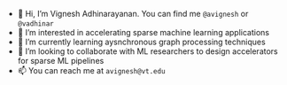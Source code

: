 - 👋 Hi, I’m Vignesh Adhinarayanan. You can find me `@avignesh` or `@vadhinar`
- 👀 I’m interested in accelerating sparse machine learning applications
- 🌱 I’m currently learning aysnchronous graph processing techniques
- 💞️ I’m looking to collaborate with ML researchers to design accelerators for sparse ML pipelines
- 📫 You can reach me at `avignesh@vt.edu`

<!---
avignesh/avignesh is a ✨ special ✨ repository because its `README.md` (this file) appears on your GitHub profile.
You can click the Preview link to take a look at your changes.
--->
